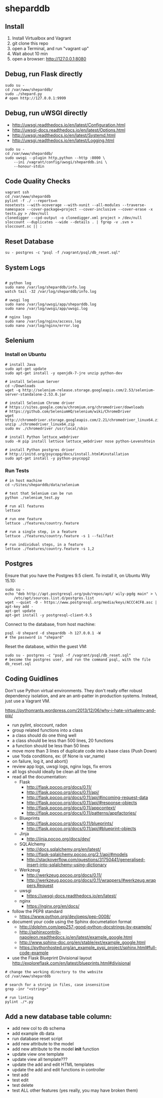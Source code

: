 # sheparddb

## Install

1. Install Virtualbox and Vagrant
2. git clone this repo
3. open a Terminal, and run "vagrant up"
4. Wait about 10 min
5. open a browser: http://127.0.0.1:8080





## Debug, run Flask directly

```shell
sudo su -
cd /var/www/sheparddb/
sudo ./shepard.py
# open http://127.0.0.1:9999
```


## Debug, run uWSGI directly
- http://uwsgi.readthedocs.io/en/latest/Configuration.html
- http://uwsgi-docs.readthedocs.io/en/latest/Options.html
- http://uwsgi.readthedocs.io/en/latest/Systemd.html
- http://uwsgi.readthedocs.io/en/latest/Logging.html

```shell
sudo su -
cd /var/www/sheparddb/
sudo uwsgi --plugin http,python --http :8000 \
    --ini /vagrant/config/uwsgi/sheparddb.ini \
    --honour-stdin
```


## Code Quality Checks

```shell
vagrant ssh
cd /var/www/sheparddb
pylint -f ./ --reports=n
nosetests --with-xcoverage --with-xunit --all-modules --traverse-namespace --cover-package=project --cover-inclusive --cover-erase -x tests.py > /dev/null
clonedigger --cpd-output -o clonedigger.xml project > /dev/null
sloccount --duplicates --wide --details . | fgrep -v .svn > sloccount.sc || :

```


## Reset Database
```shell
su - postgres -c "psql -f /vagrant/psql/db_reset.sql"
```



## System Logs
```shell

# python log
sudo nano /var/log/sheparddb/info.log
watch tail -32 /var/log/sheparddb/info.log

# uwsgi log
sudo nano /var/log/uwsgi/app/sheparddb.log
sudo nano /var/log/uwsgi/app/uwsgi.log

# nginx logs
sudo nano /var/log/nginx/access.log
sudo nano /var/log/nginx/error.log

```





## Selenium

### Install on Ubuntu

```shell
# install Java
sudo apt-get update
sudo apt-get install -y openjdk-7-jre unzip python-dev

# install Selenium Server
cd ~/Downloads
wget -q http://selenium-release.storage.googleapis.com/2.53/selenium-server-standalone-2.53.0.jar

# install Selenium Chrome driver
# https://sites.google.com/a/chromium.org/chromedriver/downloads
# https://github.com/SeleniumHQ/selenium/wiki/ChromeDriver
wget http://chromedriver.storage.googleapis.com/2.21/chromedriver_linux64.zip
unzip ./chromedriver_linux64.zip
sudo mv ./chromedriver /usr/local/sbin

# install Python lettuce_webdriver
sudo -H pip install lettuce lettuce_webdriver nose python-Levenshtein

# install Python postgres driver
# http://initd.org/psycopg/docs/install.html#installation
sudo apt-get install -y python-psycopg2

```



### Run Tests

```shell
# in host machine
cd ~/Sites/sheparddb/data/selenium

# test that Selenium can be run
python ./selenium_test.py

# run all features
lettuce

# run one feature
lettuce ./features/country.feature

# run a single step, in a feature
lettuce ./features/country.feature -s 1 --failfast

# run individual steps, in a feature
lettuce ./features/country.feature -s 1,2
```





## Postgres

Ensure that you have the Postgres 9.5 client. To install it, on Ubuntu Wily 15.10:

```shell
sudo su -
echo "deb http://apt.postgresql.org/pub/repos/apt/ wily-pgdg main" > \
    /etc/apt/sources.list.d/postgres.list
wget --quiet -O - https://www.postgresql.org/media/keys/ACCC4CF8.asc | apt-key add -
apt-get update
apt-get install -y postgresql-client-9.5
```

Connect to the database, from host machine:
```shell
psql -U shepard -d sheparddb -h 127.0.0.1 -W
# the password is "shepard"
```

Reset the database, within the guest VM:
```shell
sudo su - postgres -c "psql -f /vagrant/psql/db_reset.sql"
# become the postgres user, and run the command psql, with the file db_reset.sql
```

## Coding Guidlines

Don\'t use Python virtual environments. They don\'t really offer robust dependency
isolation, and are an anti-patter in production systems. Instead, just use a
Vagrant VM.

https://pythonrants.wordpress.com/2013/12/06/why-i-hate-virtualenv-and-pip/

- run pylint, sloccount, radon
- group related functions into a class
- a class should do one thing well
- a class should be less than 500 lines, 20 functions
- a function should be less than 50 lines
- move more than 3 lines of duplicate code into a base class (Push Down)
- use Yoda conditions, ex: (if None is var_name)
- on failure, log it, and abort()
- review app logs, uwsgi logs, nginx logs, fix errors
- all logs should ideally be clean all the time
- read all the documentation:
    - Flask
        - http://flask.pocoo.org/docs/0.11/
        - http://flask.pocoo.org/docs/0.11/api/
        - http://flask.pocoo.org/docs/0.11/api/#incoming-request-data
        - http://flask.pocoo.org/docs/0.11/api/#response-objects
        - http://flask.pocoo.org/docs/0.11/appcontext/
        - http://flask.pocoo.org/docs/0.11/patterns/appfactories/
    - Blueprints
        - http://flask.pocoo.org/docs/0.11/blueprints/
        - http://flask.pocoo.org/docs/0.11/api/#blueprint-objects
    - Jinja
        - http://jinja.pocoo.org/docs/dev/
    - SQLAlchemy
        - http://docs.sqlalchemy.org/en/latest/
        - http://flask-sqlalchemy.pocoo.org/2.1/api/#models
        - http://stackoverflow.com/questions/31750441/generalised-insert-into-sqlalchemy-using-dictionary
    - Werkzeug
        - http://werkzeug.pocoo.org/docs/0.11/
        - http://werkzeug.pocoo.org/docs/0.11/wrappers/#werkzeug.wrappers.Request
    - uwsgi
        - https://uwsgi-docs.readthedocs.io/en/latest/
    - nginx
        - https://nginx.org/en/docs/
- follow the PEP8 standard
    - https://www.python.org/dev/peps/pep-0008/
- document your code using the Sphinx documetation format
    - http://dolphm.com/pep257-good-python-docstrings-by-example/
    - http://sphinxcontrib-napoleon.readthedocs.io/en/latest/example_google.html
    - http://www.sphinx-doc.org/en/stable/ext/example_google.html
    - https://pythonhosted.org/an_example_pypi_project/sphinx.html#full-code-example
- use the Flask Blueprint Divisional layout
http://exploreflask.com/en/latest/blueprints.html#divisional

```shell
# change the working directory to the website
cd /var/www/sheparddb

# search for a string in files, case insensitive
grep -inr "<string>"

# run linting
pylint ./*.py

```



## Add a new database table column:

- add new col to db schema
- add example db data
- run database reset script
- add new attribute to the model
- add new attribute to the model __init__ function
- update view one template
- update view all template???
- update the add and edit HTML templates
- update the add and edit functions in controller
- test add
- test edit
- test delete
- test ALL other features (yes really, you may have broken them)
